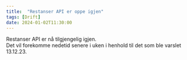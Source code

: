 ```yaml
---
title:  "Restanser API er oppe igjen"
tags: [Drift]
date: 2024-01-02T11:30:00
---
```

Restanser API er nå tilgjengelig igjen.  
Det vil forekomme nedetid senere i uken i henhold til det som ble varslet 13.12.23.
